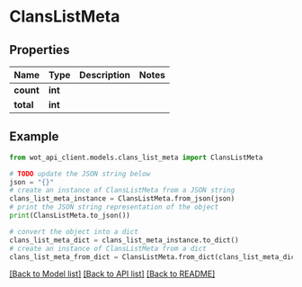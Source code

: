 # ClansListMeta


## Properties

Name | Type | Description | Notes
------------ | ------------- | ------------- | -------------
**count** | **int** |  | 
**total** | **int** |  | 

## Example

```python
from wot_api_client.models.clans_list_meta import ClansListMeta

# TODO update the JSON string below
json = "{}"
# create an instance of ClansListMeta from a JSON string
clans_list_meta_instance = ClansListMeta.from_json(json)
# print the JSON string representation of the object
print(ClansListMeta.to_json())

# convert the object into a dict
clans_list_meta_dict = clans_list_meta_instance.to_dict()
# create an instance of ClansListMeta from a dict
clans_list_meta_from_dict = ClansListMeta.from_dict(clans_list_meta_dict)
```
[[Back to Model list]](../README.md#documentation-for-models) [[Back to API list]](../README.md#documentation-for-api-endpoints) [[Back to README]](../README.md)


